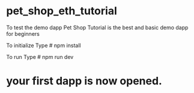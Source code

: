 # pet_shop_eth_tutorial
To test the demo dapp
Pet Shop Tutorial is the best and basic demo dapp for beginners

To initialize
Type # npm install

To run
Type # npm run dev

# your first dapp is now opened.
